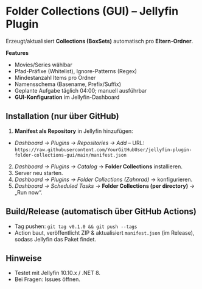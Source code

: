 # Folder Collections (GUI) – Jellyfin Plugin

Erzeugt/aktualisiert **Collections (BoxSets)** automatisch pro **Eltern-Ordner**.

**Features**
- Movies/Series wählbar
- Pfad-Präfixe (Whitelist), Ignore-Patterns (Regex)
- Mindestanzahl Items pro Ordner
- Namensschema (Basename, Prefix/Suffix)
- Geplante Aufgabe täglich 04:00; manuell ausführbar
- **GUI-Konfiguration** im Jellyfin-Dashboard

## Installation (nur über GitHub)
1. **Manifest als Repository** in Jellyfin hinzufügen:
- *Dashboard → Plugins → Repositories → Add* – URL: `https://raw.githubusercontent.com/YourGitHubUser/jellyfin-plugin-folder-collections-gui/main/manifest.json`
2. *Dashboard → Plugins → Catalog* → **Folder Collections** installieren.
3. Server neu starten.
4. *Dashboard → Plugins → Folder Collections (Zahnrad)* → konfigurieren.
5. *Dashboard → Scheduled Tasks* → **Folder Collections (per directory)** → „Run now“.

## Build/Release (automatisch über GitHub Actions)
- Tag pushen: `git tag v0.1.0 && git push --tags`
- Action baut, veröffentlicht ZIP & aktualisiert `manifest.json` (im Release), sodass Jellyfin das Paket findet.

## Hinweise
- Testet mit Jellyfin 10.10.x / .NET 8.
- Bei Fragen: Issues öffnen.
